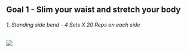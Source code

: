 ## Goal 1 - Slim your waist and stretch your body
###### 1. Standing side bend - 4 Sets X 20 Reps on each side

![](../img/sideBend.gif)
